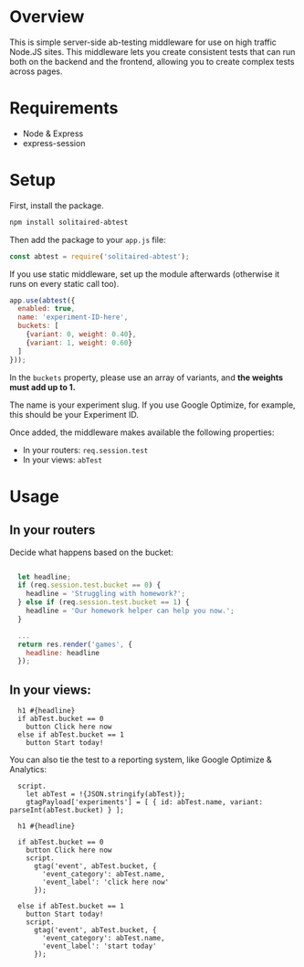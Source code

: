 # Overview

This is simple server-side ab-testing middleware for use on high traffic Node.JS sites. This middleware lets you create consistent tests that can run both on the backend and the frontend, allowing you to create complex tests across pages.

# Requirements

- Node & Express
- express-session

# Setup

First, install the package.

```bash
npm install solitaired-abtest

```

Then add the package to your `app.js` file:

```js
const abtest = require('solitaired-abtest');
```

If you use static middleware, set up the module afterwards (otherwise it runs on every static call too).

```js
app.use(abtest({
  enabled: true,
  name: 'experiment-ID-here',
  buckets: [
    {variant: 0, weight: 0.40},
    {variant: 1, weight: 0.60}
  ]
}));
```

In the `buckets` property, please use an array of variants, and **the weights must add up to 1.**

The name is your experiment slug. If you use Google Optimize, for example, this should be your Experiment ID.

Once added, the middleware makes available the following properties:

- In your routers: `req.session.test`
- In your views: `abTest`

# Usage

## In your routers

Decide what happens based on the bucket:
```js

  let headline;
  if (req.session.test.bucket == 0) {
    headline = 'Struggling with homework?';
  } else if (req.session.test.bucket == 1) {
    headline = 'Our homework helper can help you now.';
  }

  ...
  return res.render('games', {
    headline: headline
  });
```

## In your views:
```jade
  h1 #{headline}
  if abTest.bucket == 0
    button Click here now
  else if abTest.bucket == 1
    button Start today!
```

You can also tie the test to a reporting system, like Google Optimize & Analytics:

```jade
  script.
    let abTest = !{JSON.stringify(abTest)};
    gtagPayload['experiments'] = [ { id: abTest.name, variant: parseInt(abTest.bucket) } ];

  h1 #{headline}

  if abTest.bucket == 0
    button Click here now
    script.
      gtag('event', abTest.bucket, {
        'event_category': abTest.name,
        'event_label': 'click here now'
      });

  else if abTest.bucket == 1
    button Start today!
    script.
      gtag('event', abTest.bucket, {
        'event_category': abTest.name,
        'event_label': 'start today'
      });
```

